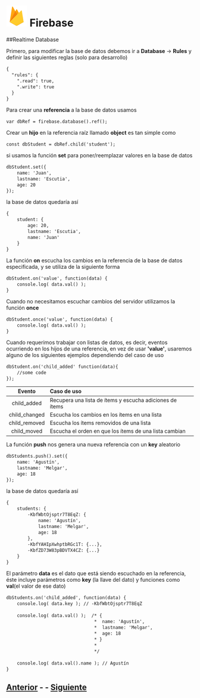 # ![Firebase logo](imgs/firebase.png) Firebase
##Realtime Database

Primero, para modificar la base de datos debemos ir a **Database** → **Rules** y definir las siguientes reglas (solo para desarrollo)
~~~
{
  "rules": {
    ".read": true,
    ".write": true
  }
}
~~~

Para crear una **referencia** a la base de datos usamos

	var dbRef = firebase.database().ref();
	
Crear un **hijo** en la referencia raíz llamado **object** es tan simple como

	const dbStudent = dbRef.child('student');

si usamos la función **set** para poner/reemplazar valores en la base de datos
~~~
dbStudent.set({
	name: 'Juan',
	lastname: 'Escutia',
	age: 20
});
~~~

la base de datos quedaría así
~~~
{
	student: {
		age: 20,
		lastname: 'Escutia',
		name: 'Juan'
	}
}
~~~

La función **on** escucha los cambios en la referencia de la base de datos especificada, y se utiliza de la siguiente forma
~~~
dbStudent.on('value', function(data) {
	console.log( data.val() );
}
~~~
	
Cuando no necesitamos escuchar cambios del servidor utilizamos la función **once**
~~~
dbStudent.once('value', function(data) {
	console.log( data.val() );
}
~~~

Cuando requerimos trabajar con listas de datos, es decir, eventos ocurriendo en los hijos de una referencia, en vez de usar **'value'**, usaremos alguno de los siguientes ejemplos dependiendo del caso de uso 
~~~
dbStudent.on('child_added' function(data){ 
	//some code
});
~~~

| Evento 			| Caso de uso |
| :-------------:		| :------ |
| child_added		| Recupera una lista de ítems y escucha adiciones de ítems 	|
| child_changed	| Escucha los cambios en los ítems en una lista 	|
| child_removed	| Escucha los ítems removidos de una lista 		|
| child_moved		| Escucha el orden en que los ítems de una lista cambian 	|

La función **push** nos genera una nueva referencia con un **key** aleatorio
~~~
dbStudents.push().set({
	name: 'Agustín',
	lastname: 'Melgar',
	age: 18
});
~~~
la base de datos quedaría así
~~~
{
	students: {
		-KbfWbtOjsptr7T8EqZ: {
			name: 'Agustín',
			lastname: 'Melgar',
			age: 18
		},
		-KbfYAHIpXwhptbRGc1T: {...},
		-KbfZD73W83pBDVTX4CZ: {...}
	}
}
~~~

El parámetro **data** es el dato que está siendo escuchado en la referencia, éste incluye parámetros como **key** (la llave del dato) y funciones como **val**(el valor de ese dato)
~~~
dbStudents.on('child_added', function(data) {
	console.log( data.key ); // -KbfWbtOjsptr7T8EqZ
	
	console.log( data.val() );	/* {
								 * 	name: 'Agustín',
								 * 	lastname: 'Melgar',
								 * 	age: 18
								 * }
								 * 
								 */
								 
	console.log( data.val().name ); // Agustín
}
~~~


## [Anterior](page1.md) - - [Siguiente](page3.md)
